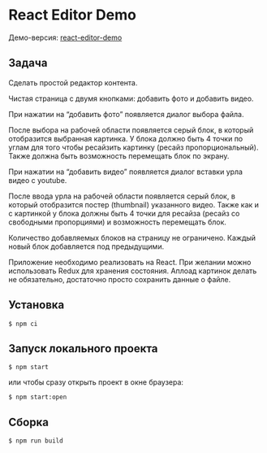 # React Editor Demo

Демо-версия: [react-editor-demo](https://sergeynechaev.github.io/react-editor-demo/)

## Задача

Сделать простой редактор контента.

Чистая страница с двумя кнопками: добавить фото и добавить видео.

При нажатии на “добавить фото” появляется диалог выбора файла.

После выбора на рабочей области появляется серый блок, в который отобразится выбранная картинка. У блока должно быть 4 точки по углам для того чтобы ресайзить картинку (ресайз пропорциональный). Также должна быть возможность перемещать блок по экрану.

При нажатии на “добавить видео” появляется диалог вставки урла видео с youtube.

После ввода урла на рабочей области появляется серый блок, в который отобразится постер (thumbnail) указанного видео. Также как и с картинкой у блока должны быть 4 точки для ресайза (ресайз со свободными пропорциями) и возможность перемещать блок.

Количество добавляемых блоков на страницу не ограничено. Каждый новый блок добавляется под предыдущими.

Приложение необходимо реализовать на React. При желании можно использовать Redux для хранения состояния. Аплоад картинок делать не обязательно, достаточно просто сохранить данные о файле.

## Установка

```
$ npm ci
```

## Запуск локального проекта

```
$ npm start
```
или чтобы сразу открыть проект в окне браузера:

```
$ npm start:open
```

## Сборка

```
$ npm run build
```
